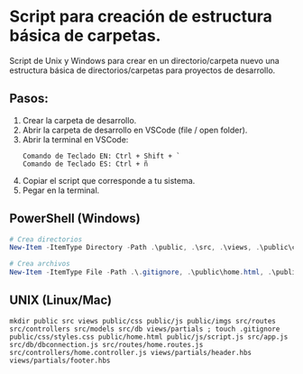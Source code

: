 # Script para creación de estructura básica de carpetas.

Script de Unix y Windows para crear en un directorio/carpeta nuevo una estructura básica de directorios/carpetas para proyectos de desarrollo.

## Pasos:
1. Crear la carpeta de desarrollo.
2. Abrir la carpeta de desarrollo en VSCode (file / open folder).
3. Abrir la terminal en VSCode: 
	```
	Comando de Teclado EN: Ctrl + Shift + `
	Comando de Teclado ES: Ctrl + ñ
	 ```
4. Copiar el script que corresponde a tu sistema.
5. Pegar en la terminal.

## PowerShell (Windows)
``` powershell
# Crea directorios
New-Item -ItemType Directory -Path .\public, .\src, .\views, .\public\css, .\public\js, .\public\imgs, .\src\routes, .\src\controllers, .\src\models, .\src\db, .\views\partials

# Crea archivos
New-Item -ItemType File -Path .\.gitignore, .\public\home.html, .\public\css\styles.css, .\public\js\script.js, .\src\app.js, .\src\db\dbconnection.js, .\src\routes\home.routes.js, .\src\controllers\home.controller.js, .\src\models\home.model.js, .\views\partials\header.hbs, .\views\partials\footer.hbs
```

## UNIX (Linux/Mac)
```unix
mkdir public src views public/css public/js public/imgs src/routes src/controllers src/models src/db views/partials ; touch .gitignore public/css/styles.css public/home.html public/js/script.js src/app.js src/db/dbconnection.js src/routes/home.routes.js src/controllers/home.controller.js views/partials/header.hbs views/partials/footer.hbs
```
